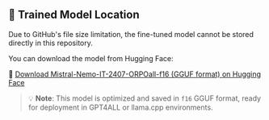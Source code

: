## 🧩 Trained Model Location

Due to GitHub's file size limitation, the fine-tuned model cannot be stored directly in this repository.

You can download the model from Hugging Face:

🔗 [Download Mistral-Nemo-IT-2407-ORPOall-f16 (GGUF format) on Hugging Face](https://huggingface.co/iecjsu/Mistral-Nemo-IT-2407-ORPOall-f16/tree/main)

> 💡 **Note**: This model is optimized and saved in `f16` GGUF format, ready for deployment in GPT4ALL or llama.cpp environments.

